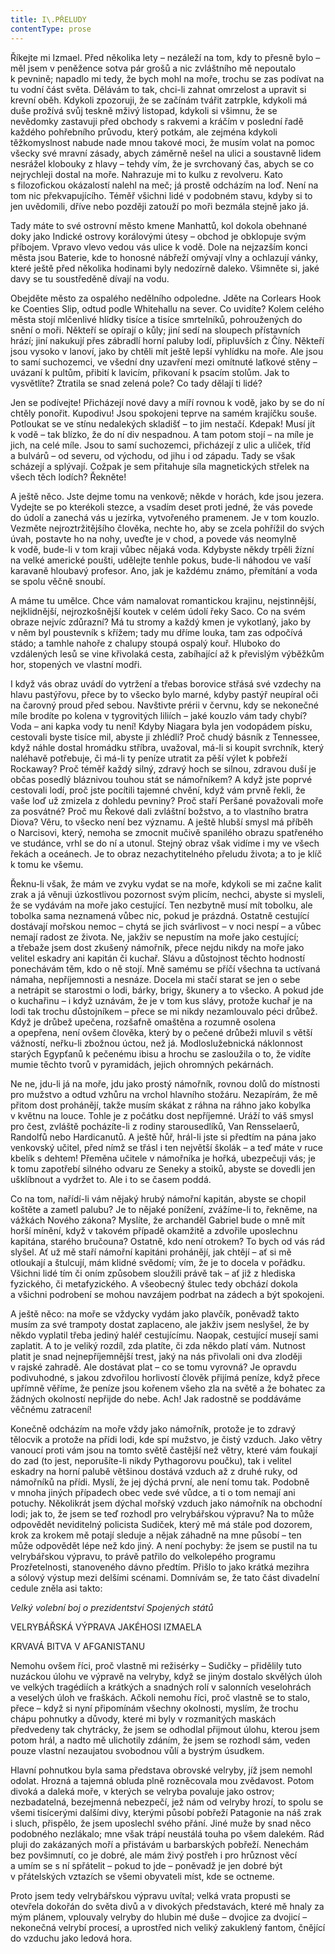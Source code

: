 ```yaml
---
title: I\.PŘELUDY
contentType: prose
---
```


<section>

Říkejte mi Izmael. Před několika lety – nezáleží na tom, kdy to přesně bylo – měl jsem v peněžence sotva pár grošů a nic zvláštního mě nepoutalo k pevnině; napadlo mi tedy, že bych mohl na moře, trochu se zas podívat na tu vodní část světa. Dělávám to tak, chci-li zahnat omrzelost a upravit si krevní oběh. Kdykoli zpozoruji, že se začínám tvářit zatrpkle, kdykoli má duše prožívá svůj teskně mživý listopad, kdykoli si všimnu, že se nevědomky zastavuji před obchody s rakvemi a kráčím v poslední řadě každého pohřebního průvodu, který potkám, ale zejména kdykoli těžkomyslnost nabude nade mnou takové moci, že musím volat na pomoc všecky své mravní zásady, abych záměrně nešel na ulici a soustavně lidem nesrážel klobouky z hlavy – tehdy vím, že je svrchovaný čas, abych se co nejrychleji dostal na moře. Nahrazuje mi to kulku z revolveru. Kato s filozofickou okázalostí nalehl na meč; já prostě odcházím na loď. Není na tom nic překvapujícího. Téměř všichni lidé v podobném stavu, kdyby si to jen uvědomili, dříve nebo později zatouží po moři bezmála stejně jako já.

Tady máte to své ostrovní město kmene Manhattů, kol dokola obehnané doky jako Indické ostrovy korálovými útesy – obchod je obklopuje svým příbojem. Vpravo vlevo vedou vás ulice k vodě. Dole na nejzazším konci města jsou Baterie, kde to honosné nábřeží omývají vlny a ochlazují vánky, které ještě před několika hodinami byly nedozírně daleko. Všimněte si, jaké davy se tu soustředěně dívají na vodu.

Obejděte město za ospalého nedělního odpoledne. Jděte na Corlears Hook ke Coenties Slip, odtud podle Whitehallu na sever. Co uvidíte? Kolem celého města stojí mlčenlivé hlídky tisíce a tisíce smrtelníků, pohroužených do snění o moři. Někteří se opírají o kůly; jiní sedí na sloupech přístavních hrází; jiní nakukují přes zábradlí horní paluby lodí, připluvších z Číny. Někteří jsou vysoko v lanoví, jako by chtěli mít ještě lepší vyhlídku na moře. Ale jsou to samí suchozemci, ve všední dny uzavření mezi omítnuté laťkové stěny – uvázaní k pultům, přibití k lavicím, přikovaní k psacím stolům. Jak to vysvětlíte? Ztratila se snad zelená pole? Co tady dělají ti lidé?

Jen se podívejte! Přicházejí nové davy a míří rovnou k vodě, jako by se do ní chtěly ponořit. Kupodivu! Jsou spokojeni teprve na samém krajíčku souše. Potloukat se ve stínu nedalekých skladišť – to jim nestačí. Kdepak! Musí jít k vodě – tak blízko, že do ní div nespadnou. A tam potom stojí – na míle je jich, na celé míle. Jsou to samí suchozemci, přicházejí z ulic a uliček, tříd a bulvárů – od severu, od východu, od jihu i od západu. Tady se však scházejí a splývají. Cožpak je sem přitahuje síla magnetických střelek na všech těch lodích? Řekněte!

A ještě něco. Jste dejme tomu na venkově; někde v horách, kde jsou jezera. Vydejte se po kterékoli stezce, a vsadím deset proti jedné, že vás povede do údolí a zanechá vás u jezírka, vytvořeného pramenem. Je v tom kouzlo. Vezměte nejroztržitějšího člověka, nechte ho, aby se zcela pohřížil do svých úvah, postavte ho na nohy, uveďte je v chod, a povede vás neomylně k vodě, bude-li v tom kraji vůbec nějaká voda. Kdybyste někdy trpěli žízní na velké americké poušti, udělejte tenhle pokus, bude-li náhodou ve vaší karavaně hloubavý profesor. Ano, jak je každému známo, přemítání a voda se spolu věčně snoubí.

A máme tu umělce. Chce vám namalovat romantickou krajinu, nejstinnější, nejklidnější, nejrozkošnější koutek v celém údolí řeky Saco. Co na svém obraze nejvíc zdůrazní? Má tu stromy a každý kmen je vykotlaný, jako by v něm byl poustevník s křížem; tady mu dříme louka, tam zas odpočívá stádo; a tamhle nahoře z chalupy stoupá ospalý kouř. Hluboko do vzdálených lesů se vine křivolaká cesta, zabíhající až k převislým výběžkům hor, stopených ve vlastní modři.

I když vás obraz uvádí do vytržení a třebas borovice střásá své vzdechy na hlavu pastýřovu, přece by to všecko bylo marné, kdyby pastýř neupíral oči na čarovný proud před sebou. Navštivte prérii v červnu, kdy se nekonečné míle brodíte po kolena v tygrovitých liliích – jaké kouzlo vám tady chybí? Voda – ani kapka vody tu není! Kdyby Niagara byla jen vodopádem písku, cestovali byste tisíce mil, abyste ji zhlédli? Proč chudý básník z Tennessee, když náhle dostal hromádku stříbra, uvažoval, má-li si koupit svrchník, který naléhavě potřebuje, či má-li ty peníze utratit za pěší výlet k pobřeží Rockaway? Proč téměř každý silný, zdravý hoch se silnou, zdravou duší je občas posedlý bláznivou touhou stát se námořníkem? A když jste poprvé cestovali lodí, proč jste pocítili tajemné chvění, když vám prvně řekli, že vaše loď už zmizela z dohledu pevniny? Proč staří Peršané považovali moře za posvátné? Proč mu Řekové dali zvláštní božstvo, a to vlastního bratra Diova? Věru, to všecko není bez významu. A ještě hlubší smysl má příběh o Narcisovi, který, nemoha se zmocnit mučivě spanilého obrazu spatřeného ve studánce, vrhl se do ní a utonul. Stejný obraz však vidíme i my ve všech řekách a oceánech. Je to obraz nezachytitelného přeludu života; a to je klíč k tomu ke všemu.

Řeknu-li však, že mám ve zvyku vydat se na moře, kdykoli se mi začne kalit zrak a já věnuji úzkostlivou pozornost svým plicím, nechci, abyste si mysleli, že se vydávám na moře jako cestující. Ten nezbytně musí mít tobolku, ale tobolka sama neznamená vůbec nic, pokud je prázdná. Ostatně cestující dostávají mořskou nemoc – chytá se jich svárlivost – v noci nespí – a vůbec nemají radost ze života. Ne, jakživ se nepustím na moře jako cestující; a třebaže jsem dost zkušený námořník, přece nejdu nikdy na moře jako velitel eskadry ani kapitán či kuchař. Slávu a důstojnost těchto hodností ponechávám těm, kdo o ně stojí. Mně samému se příčí všechna ta uctívaná námaha, nepříjemnosti a nesnáze. Docela mi stačí starat se jen o sebe a netrápit se starostmi o lodi, bárky, brigy, škunery a to všecko. A pokud jde o kuchařinu – i když uznávám, že je v tom kus slávy, protože kuchař je na lodi tak trochu důstojníkem – přece se mi nikdy nezamlouvalo péci drůbež. Když je drůbež upečena, rozšafně omaštěna a rozumně osolena a opepřena, není ovšem člověka, který by o pečené drůbeži mluvil s větší vážností, neřku-li zbožnou úctou, než já. Modloslužebnická náklonnost starých Egypťanů k pečenému ibisu a hrochu se zasloužila o to, že vidíte mumie těchto tvorů v pyramidách, jejich ohromných pekárnách.

Ne ne, jdu-li já na moře, jdu jako prostý námořník, rovnou dolů do místnosti pro mužstvo a odtud vzhůru na vrchol hlavního stožáru. Nezapírám, že mě přitom dost prohánějí, takže musím skákat z ráhna na ráhno jako kobylka v květnu na louce. Tohle je z počátku dost nepříjemné. Uráží to váš smysl pro čest, zvláště pocházíte-li z rodiny starousedlíků, Van Rensselaerů, Randolfů nebo Hardicanutů. A ještě hůř, hrál-li jste si předtím na pána jako venkovský učitel, před nímž se třásl i ten největší školák – a teď máte v ruce kbelík s dehtem! Přeměna učitele v námořníka je hořká, ubezpečuji vás; je k tomu zapotřebí silného odvaru ze Seneky a stoiků, abyste se dovedli jen ušklíbnout a vydržet to. Ale i to se časem poddá.

Co na tom, nařídí-li vám nějaký hrubý námořní kapitán, abyste se chopil koštěte a zametl palubu? Je to nějaké ponížení, zvážíme-li to, řekněme, na vážkách Nového zákona? Myslíte, že archanděl Gabriel bude o mně mít horší mínění, když v takovém případě okamžitě a zdvořile uposlechnu kapitána, starého bručouna? Ostatně, kdo není otrokem? To bych od vás rád slyšel. Ať už mě staří námořní kapitáni prohánějí, jak chtějí – ať si mě otloukají a štulcují, mám klidné svědomí; vím, že je to docela v pořádku. Všichni lidé tím či oním způsobem sloužili právě tak – ať již z hlediska fyzického, či metafyzického. A všeobecný štulec tedy obchází dokola a všichni podrobení se mohou navzájem podrbat na zádech a být spokojeni.

A ještě něco: na moře se vždycky vydám jako plavčík, poněvadž takto musím za své trampoty dostat zaplaceno, ale jakživ jsem neslyšel, že by někdo vyplatil třeba jediný haléř cestujícímu. Naopak, cestující musejí sami zaplatit. A to je veliký rozdíl, zda platíte, či zda někdo platí vám. Nutnost platit je snad nejnepříjemnější trest, jaký na nás přivolali oni dva zloději v rajské zahradě. Ale dostávat plat – co se tomu vyrovná? Je opravdu podivuhodné, s jakou zdvořilou horlivostí člověk přijímá peníze, když přece upřímně věříme, že peníze jsou kořenem všeho zla na světě a že bohatec za žádných okolností nepřijde do nebe. Ach! Jak radostně se poddáváme věčnému zatracení!

Konečně odcházím na moře vždy jako námořník, protože je to zdravý tělocvik a protože na přídi lodi, kde spí mužstvo, je čistý vzduch. Jako větry vanoucí proti vám jsou na tomto světě častější než větry, které vám foukají do zad (to jest, neporušíte-li nikdy Pythagorovu poučku), tak i velitel eskadry na horní palubě většinou dostává vzduch až z druhé ruky, od námořníků na přídi. Myslí, že jej dýchá první, ale není tomu tak. Podobně v mnoha jiných případech obec vede své vůdce, a ti o tom nemají ani potuchy. Několikrát jsem dýchal mořský vzduch jako námořník na obchodní lodi; jak to, že jsem se teď rozhodl pro velrybářskou výpravu? Na to může odpovědět neviditelný policista Sudiček, který mě má stále pod dozorem, krok za krokem mě potají sleduje a nějak záhadně na mne působí – ten může odpovědět lépe než kdo jiný. A není pochyby: že jsem se pustil na tu velrybářskou výpravu, to právě patřilo do velkolepého programu Prozřetelnosti, stanoveného dávno předtím. Přišlo to jako krátká mezihra a sólový výstup mezi delšími scénami. Domnívám se, že tato část divadelní cedule zněla asi takto:

_Velký volební boj o prezidentství Spojených států_

VELRYBÁŘSKÁ VÝPRAVA JAKÉHOSI IZMAELA

KRVAVÁ BITVA V AFGANISTANU

Nemohu ovšem říci, proč vlastně mi režisérky – Sudičky – přidělily tuto nuzáckou úlohu ve výpravě na velryby, když se jiným dostalo skvělých úloh ve velkých tragédiích a krátkých a snadných rolí v salonních veselohrách a veselých úloh ve fraškách. Ačkoli nemohu říci, proč vlastně se to stalo, přece – když si nyní připomínám všechny okolnosti, myslím, že trochu chápu pohnutky a důvody, které mi byly v rozmanitých maskách předvedeny tak chytrácky, že jsem se odhodlal přijmout úlohu, kterou jsem potom hrál, a nadto mě ulichotily zdáním, že jsem se rozhodl sám, veden pouze vlastní nezaujatou svobodnou vůlí a bystrým úsudkem.

Hlavní pohnutkou byla sama představa obrovské velryby, jíž jsem nemohl odolat. Hrozná a tajemná obluda plně rozněcovala mou zvědavost. Potom divoká a daleká moře, v kterých se velryba povaluje jako ostrov; nezbadatelná, bezejmenná nebezpečí, jež nám od velryby hrozí, to spolu se všemi tisícerými dalšími divy, kterými působí pobřeží Patagonie na náš zrak i sluch, přispělo, že jsem uposlechl svého přání. Jiné muže by snad něco podobného nezlákalo; mne však trápí neustálá touha po všem dalekém. Rád pluji do zakázaných moří a přistávám u barbarských pobřeží. Nenechám bez povšimnutí, co je dobré, ale mám živý postřeh i pro hrůznost věcí a umím se s ní spřátelit – pokud to jde – poněvadž je jen dobré být v přátelských vztazích se všemi obyvateli míst, kde se octneme.

Proto jsem tedy velrybářskou výpravu uvítal; velká vrata propusti se otevřela dokořán do světa divů a v divokých představách, které mě hnaly za mým plánem, vplouvaly velryby do hlubin mé duše – dvojice za dvojicí – nekonečná velrybí procesí, a uprostřed nich veliký zakuklený fantom, čnějící do vzduchu jako ledová hora.

</section>
